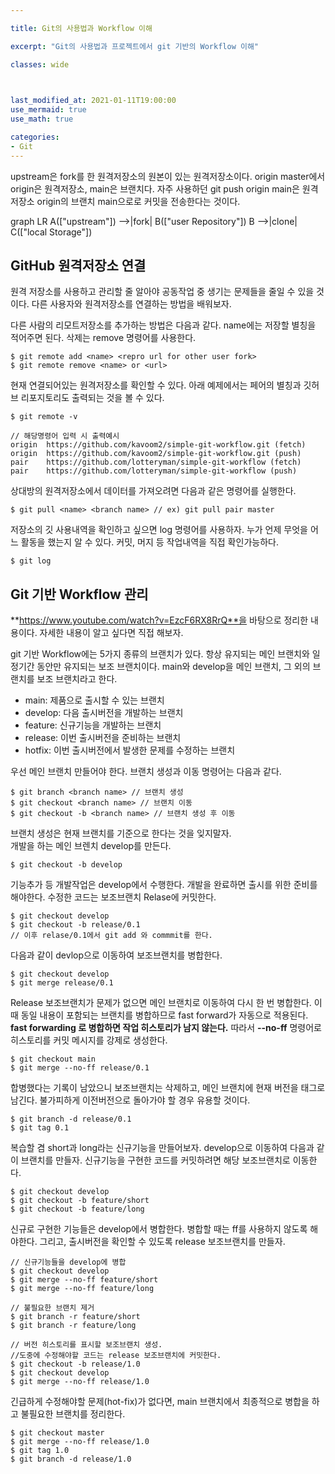 ```yaml
---

title: Git의 사용법과 Workflow 이해

excerpt: "Git의 사용법과 프로젝트에서 git 기반의 Workflow 이해"

classes: wide

  

last_modified_at: 2021-01-11T19:00:00
use_mermaid: true
use_math: true

categories:
- Git
---
```

upstream은 fork를 한 원격저장소의 원본이 있는 원격저장소이다.
origin master에서 origin은 원격저장소, main은 브랜치다. 자주 사용하던 git push origin main은 원격저장소 origin의 브랜치 main으로로 커밋을 전송한다는 것이다.
<div class = "mermaid">
graph LR 
A(["upstream"]) -->|fork| B(["user Repository"])
B -->|clone| C(["local Storage"])
</div>




## GitHub 원격저장소 연결
원격 저장소를 사용하고 관리할 줄 알아야 공동작업 중 생기는 문제들을 줄일 수 있을 것이다. 다른 사용자와 원격저장소를 연결하는 방법을 배워보자.    
    
    
다른 사람의 리모트저장소를 추가하는 방법은 다음과 같다. name에는 저장할 별칭을 적어주면 된다. 삭제는 remove 명령어를 사용한다.
````
$ git remote add <name> <repro url for other user fork>
$ git remote remove <name> or <url>
````
현재 연결되어있는 원격저장소를 확인할 수 있다. 아래 예제에서는 페어의 별칭과 깃허브 리포지토리도 출력되는 것을 볼 수 있다.
````
$ git remote -v

// 해당명령어 입력 시 출력예시
origin	https://github.com/kavoom2/simple-git-workflow.git (fetch)
origin	https://github.com/kavoom2/simple-git-workflow.git (push)
pair	https://github.com/lotteryman/simple-git-workflow (fetch)
pair	https://github.com/lotteryman/simple-git-workflow (push)
````
상대방의 원격저장소에서 데이터를 가져오려면 다음과 같은 명령어를 실행한다.
````
$ git pull <name> <branch name> // ex) git pull pair master
````
저장소의 깃 사용내역을 확인하고 싶으면 log 명령어를 사용하자. 누가 언제 무엇을 어느 활동을 했는지 알 수 있다. 커밋, 머지 등 작업내역을 직접 확인가능하다.
````
$ git log
````










## Git 기반 Workflow 관리
**https://www.youtube.com/watch?v=EzcF6RX8RrQ**을 바탕으로 정리한 내용이다. 자세한 내용이 알고 싶다면 직접 해보자.


git 기반 Workflow에는 5가지 종류의 브랜치가 있다. 항상 유지되는 메인 브랜치와 일정기간 동안만 유지되는 보조 브랜치이다. main와 develop을 메인 브랜치, 그 외의 브랜치를 보조 브랜치라고 한다.

* main: 제품으로 출시할 수 있는 브랜치
* develop: 다음 출시버전을 개발하는 브랜치
* feature: 신규기능을 개발하는 브랜치
* release: 이번 출시버전을 준비하는 브랜치
* hotfix: 이번 출시버전에서 발생한 문제를 수정하는 브랜치



우선 메인 브랜치 만들어야 한다. 브랜치 생성과 이동 명령어는 다음과 같다.
````
$ git branch <branch name> // 브랜치 생성
$ git checkout <branch name> // 브랜치 이동
$ git checkout -b <branch name> // 브랜치 생성 후 이동
````

브랜치 생성은 현재 브랜치를 기준으로 한다는 것을 잊지말자.    
개발을 하는 메인 브렌치 develop를 만든다.
````
$ git checkout -b develop
````
기능추가 등 개발작업은 develop에서 수행한다. 개발을 완료하면 출시를 위한 준비를 해야한다. 수정한 코드는 보조브랜치 Relase에 커밋한다.
````
$ git checkout develop
$ git checkout -b release/0.1
// 이후 relase/0.1에서 git add 와 commmit를 한다.
````

다음과 같이 devlop으로 이동하여 보조브랜치를 병합한다.
````
$ git checkout develop
$ git merge release/0.1 
````
Release 보조브랜치가 문제가 없으면 메인 브랜치로 이동하여 다시 한 번 병합한다. 이 때 동일 내용이 포함되는 브랜치를 병합하므로 fast forward가 자동으로 적용된다. **fast forwarding 로 병합하면 작업 히스토리가 남지 않는다.** 따라서 **--no-ff** 명령어로 히스토리를 커밋 메시지를 강제로 생성한다.
````
$ git checkout main
$ git merge --no-ff release/0.1
````
합병했다는 기록이 남았으니 보조브랜치는 삭제하고, 메인 브랜치에 현재 버전을 태그로 남긴다. 불가피하게 이전버전으로 돌아가야 할 경우 유용할 것이다.
````
$ git branch -d release/0.1
$ git tag 0.1
````



복습할 겸 short과 long라는 신규기능을 만들어보자. develop으로 이동하여 다음과 같이 브랜치를 만들자. 신규기능을 구현한 코드를 커밋하려면 해당 보조브랜치로 이동한다.

````
$ git checkout develop
$ git checkout -b feature/short
$ git checkout -b feature/long
````

신규로 구현한 기능들은 develop에서 병합한다. 병합할 때는 ff를 사용하지 않도록 해야한다. 그리고, 출시버전을 확인할 수 있도록 release 보조브랜치를 만들자.

````
// 신규기능들을 develop에 병합
$ git checkout develop
$ git merge --no-ff feature/short
$ git merge --no-ff feature/long

// 불필요한 브랜치 제거
$ git branch -r feature/short
$ git branch -r feature/long

// 버전 히스토리를 표시할 보조브랜치 생성.
//도중에 수정해야할 코드는 release 보조브랜치에 커밋한다.
$ git checkout -b release/1.0
$ git checkout develop
$ git merge --no-ff release/1.0
````
긴급하게 수정해야할 문제(hot-fix)가 없다면, main 브랜치에서 최종적으로 병합을 하고 불필요한 브랜치를 정리한다.

````
$ git checkout master
$ git merge --no-ff release/1.0
$ git tag 1.0
$ git branch -d release/1.0
````